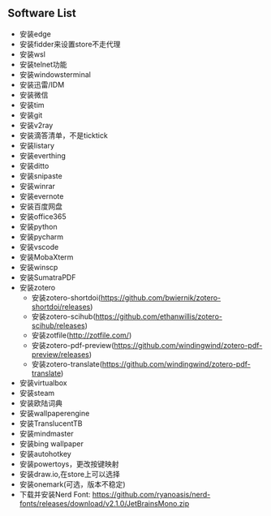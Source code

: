 ## Software List

* 安装edge
* 安装fidder来设置store不走代理
* 安装wsl
* 安装telnet功能
* 安装windowsterminal
* 安装迅雷/IDM
* 安装微信
* 安装tim
* 安装git
* 安装v2ray
* 安装滴答清单，不是ticktick
* 安装listary
* 安装everthing
* 安装ditto
* 安装snipaste
* 安装winrar
* 安装evernote
* 安装百度网盘
* 安装office365
* 安装python
* 安装pycharm
* 安装vscode
* 安装MobaXterm
* 安装winscp
* 安装SumatraPDF
* 安装zotero
  * 安装zotero-shortdoi(https://github.com/bwiernik/zotero-shortdoi/releases)
  * 安装zotero-scihub(https://github.com/ethanwillis/zotero-scihub/releases)
  * 安装zotfile(http://zotfile.com/)
  * 安装zotero-pdf-preview(https://github.com/windingwind/zotero-pdf-preview/releases)
  * 安装zotero-translate(https://github.com/windingwind/zotero-pdf-translate)
* 安装virtualbox
* 安装steam
* 安装欧陆词典
* 安装wallpaperengine
* 安装TranslucentTB
* 安装mindmaster
* 安装bing wallpaper
* 安装autohotkey
* 安装powertoys，更改按键映射
* 安装draw.io,在store上可以选择
* 安装onemark(可选，版本不稳定)
* 下载并安装Nerd Font: https://github.com/ryanoasis/nerd-fonts/releases/download/v2.1.0/JetBrainsMono.zip

